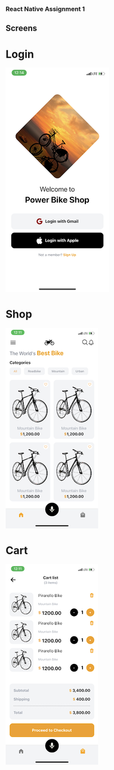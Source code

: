 ### React Native Assignment 1

## Screens

# Login

![Login Screen](assets/login.png)

# Shop

![Shop Screen](assets/shop.png)

# Cart

![Cart Screen](assets/cart.png)

